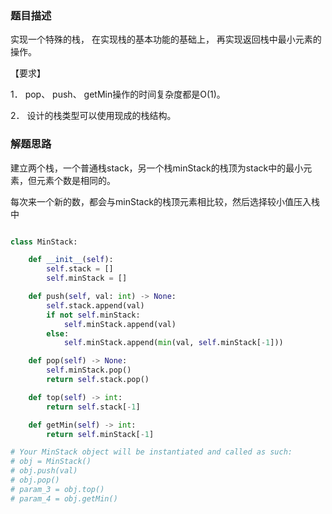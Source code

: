 
### 题目描述

实现一个特殊的栈， 在实现栈的基本功能的基础上， 再实现返回栈中最小元素的操作。

【要求】

1． pop、 push、 getMin操作的时间复杂度都是O(1)。

2． 设计的栈类型可以使用现成的栈结构。

### 解题思路

建立两个栈，一个普通栈stack，另一个栈minStack的栈顶为stack中的最小元素，但元素个数是相同的。

每次来一个新的数，都会与minStack的栈顶元素相比较，然后选择较小值压入栈中


```python

class MinStack:

    def __init__(self):
        self.stack = []
        self.minStack = []

    def push(self, val: int) -> None:
        self.stack.append(val)
        if not self.minStack:
            self.minStack.append(val)
        else:
            self.minStack.append(min(val, self.minStack[-1]))

    def pop(self) -> None:
        self.minStack.pop()
        return self.stack.pop()

    def top(self) -> int:
        return self.stack[-1]

    def getMin(self) -> int:
        return self.minStack[-1]

# Your MinStack object will be instantiated and called as such:
# obj = MinStack()
# obj.push(val)
# obj.pop()
# param_3 = obj.top()
# param_4 = obj.getMin()


```


